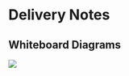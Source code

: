 # Delivery Notes

## Whiteboard Diagrams

![](https://cloud.githubusercontent.com/assets/5384023/22555791/f21e7ade-e932-11e6-8777-750f90377666.jpg)
